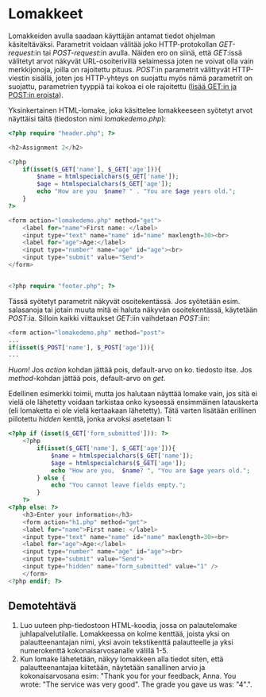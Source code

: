 # Lomakkeet
Lomakkeiden avulla saadaan käyttäjän antamat tiedot ohjelman käsiteltäväksi. Parametrit voidaan välitää joko HTTP-protokollan *GET-request*:in tai *POST-request*:in avulla. Näiden ero on siinä, että *GET*:issä välitetyt arvot näkyvät URL-osoiterivillä selaimessa joten ne voivat olla vain merkkijonoja, joilla on rajoitettu pituus. *POST*:in parametrit välittyvät HTTP-viestin sisällä, joten jos HTTP-yhteys on suojattu myös nämä parametrit on suojattu, parametrien tyyppiä tai kokoa ei ole rajoitettu ([lisää GET:in ja POST:in eroista](https://www.w3schools.in/php/get-post/)).

Yksinkertainen HTML-lomake, joka käsittelee lomakkeeseen syötetyt arvot näyttäisi tältä (tiedoston nimi *lomakedemo.php*):

```php
<?php require "header.php"; ?>

<h2>Assignment 2</h2>

<?php
    if(isset($_GET['name'], $_GET['age'])){
        $name = htmlspecialchars($_GET['name']);
        $age = htmlspecialchars($_GET['age']);
        echo "How are you  $name? " . "You are $age years old.";
    }
?>

<form action="lomakedemo.php" method="get">
    <label for="name">First name: </label> 
    <input type="text" name="name" id="name" maxlength=30><br>
    <label for="age">Age:</label>
    <input type="number" name="age" id="age"><br>
    <input type="submit" value="Send">
</form>


<?php require "footer.php"; ?>
```

Tässä syötetyt parametrit näkyvät osoitekentässä. Jos syötetään esim. salasanoja tai jotain muuta mitä ei haluta näkyvän osoitekentässä, käytetään *POST*:ia. Silloin kaikki viittaukset *GET*:iin vaihdetaan *POST*:iin:

```php
<form action="lomakedemo.php" method="post">
...
if(isset($_POST['name'], $_POST['age'])){
...
```

*Huom!* Jos *action* kohdan jättää pois, default-arvo on ko. tiedosto itse. Jos *method*-kohdan jättää pois, default-arvo on *get*.

Edellinen esimerkki toimii, mutta jos halutaan näyttää lomake vain, jos sitä ei vielä ole lähetetty voidaan tarkistaa onko kyseessä ensimmäinen latauskerta (eli lomaketta ei ole vielä kertaakaan lähetetty). Tätä varten lisätään erillinen piilotettu *hidden* kenttä, jonka arvoksi asetetaan 1:

```php
<?php if (isset($_GET['form_submitted'])): ?>
    <?php
        if(isset($_GET['name'], $_GET['age'])){
            $name = htmlspecialchars($_GET['name']);
            $age = htmlspecialchars($_GET['age']);
            echo "How are you,  $name? ", "You are $age years old.";
        } else {
            echo "You cannot leave fields empty.";
        }
    ?>
<?php else: ?>
    <h3>Enter your information</h3>
    <form action="h1.php" method="get">
    <label for="name">First name: </label> 
    <input type="text" name="name" id="name" maxlength=30><br>
    <label for="age">Age:</label>
    <input type="number" name="age" id="age"><br>
    <input type="submit" value="Send">
    <input type="hidden" name="form_submitted" value="1" />
    </form>
<?php endif; ?>
```

## Demotehtävä

1. Luo uuteen php-tiedostoon HTML-koodia, jossa on palautelomake juhlapalvelutilalle. Lomakkeessa on kolme kenttää, joista yksi on palautteenantajan nimi, yksi avoin tekstikenttä palautteelle ja yksi numerokenttä kokonaisarvosanalle välillä 1-5.
2. Kun lomake lähetetään, näkyy lomakkeen alla tiedot siten, että palautteenantajaa kiitetään, näytetään sanallinen arvio ja kokonaisarvosana esim: "Thank you for your feedback, Anna. You wrote: "The service was very good". The grade you gave us was: "4".".